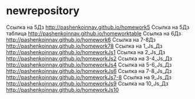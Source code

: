 # newrepository
 

Ссылка на 5Дз http://pashenkoinnav.github.io/homework5
Ссылка на 5Дз таблица http://pashenkoinnav.github.io/homeworktable
Ссылка на 6Дз http://pashenkoinnav.github.io/homework6
Ссылка на 7-8Дз http://pashenkoinnav.github.io/homework78
Ссылка на 1_Js_Дз http://pashenkoinnav.github.io/homeworkJs1
Ссылка на 2_Js_Дз http://pashenkoinnav.github.io/homeworkJs2
Ссылка на 3-4_Js_Дз http://pashenkoinnav.github.io/homeworkJs4
Ссылка на 5-6_Js_Дз http://pashenkoinnav.github.io/homeworkJs6
Ссылка на 7-8_Js_Дз http://pashenkoinnav.github.io/homeworkJs7-8
Ссылка на 9_Js_Дз http://pashenkoinnav.github.io/homeworkJs9
Ссылка на 10_Js_Дз http://pashenkoinnav.github.io/homeworkJs10
